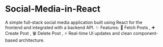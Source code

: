 # Social-Media-in-React
A simple full-stack social media application built using React for the frontend and integrated with a backend API. ✨ Features: 🔄 Fetch Posts ,  ➕ Create Post , 🗑️ Delete Post , ⚡ Real-time UI updates and clean component-based architecture.
